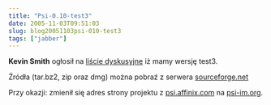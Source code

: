 ```yaml
---
title: "Psi-0.10-test3"
date: 2005-11-03T09:51:03
slug: blog20051103psi-010-test3
tags: ["jabber"]
---
```

<html><body><p><strong>Kevin Smith</strong>  ogłosił na <a href="http://permalink.gmane.org/gmane.network.jabber.psi.devel/4658">liście dyskusyjne</a> iż mamy wersję test3.</p>
<p>Źródła (tar.bz2, zip oraz dmg) można pobraź z serwera <a href="https://sourceforge.net/project/showfiles.php?group_id=14635&amp;package_id=143053&amp;release_id=368058">sourceforge.net</a>

</p>

<p>Przy okazji: zmienił się adres strony projektu z <a href="http://psi.affinix.com/">psi.affinix.com</a> na <a href="http://psi-im.org/">psi-im.org</a>.</p></body></html>